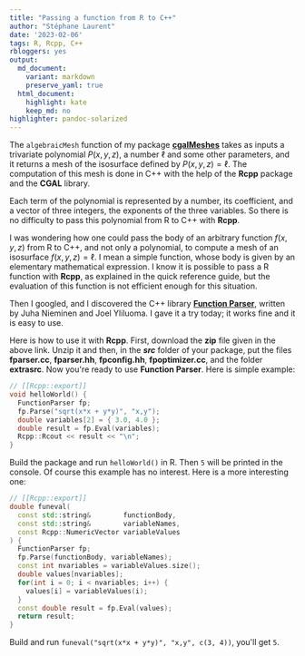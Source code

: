 ```yaml
---
title: "Passing a function from R to C++"
author: "Stéphane Laurent"
date: '2023-02-06'
tags: R, Rcpp, C++
rbloggers: yes
output:
  md_document:
    variant: markdown
    preserve_yaml: true
  html_document:
    highlight: kate
    keep_md: no
highlighter: pandoc-solarized
---
```


The `algebraicMesh` function of my package
[**cgalMeshes**](https://github.com/stla/cgalMeshes) takes as inputs a
trivariate polynomial $P(x,y,z)$, a number $\ell$ and some other
parameters, and it returns a mesh of the isosurface defined by
$P(x,y,z) = \ell$. The computation of this mesh is done in C++ with the
help of the **Rcpp** package and the **CGAL** library.

Each term of the polynomial is represented by a number, its coefficient,
and a vector of three integers, the exponents of the three variables. So
there is no difficulty to pass this polynomial from R to C++ with
**Rcpp**.

I was wondering how one could pass the body of an arbitrary function
$f(x,y,z)$ from R to C++, and not only a polynomial, to compute a mesh
of an isosurface $f(x,y,z) = \ell$. I mean a simple function, whose body
is given by an elementary mathematical expression. I know it is possible
to pass a R function with **Rcpp**, as explained in the quick reference
guide, but the evaluation of this function is not efficient enough for
this situation.

Then I googled, and I discovered the C++ library [**Function
Parser**](http://warp.povusers.org/FunctionParser/), written by Juha
Nieminen and Joel Yliluoma. I gave it a try today; it works fine and it
is easy to use.

Here is how to use it with **Rcpp**. First, download the **zip** file
given in the above link. Unzip it and then, in the ***src*** folder of
your package, put the files **fparser.cc**, **fparser.hh**,
**fpconfig.hh**, **fpoptimizer.cc**, and the folder **extrasrc**. Now
you're ready to use **Function Parser**. Here is simple example:

``` cpp
// [[Rcpp::export]]
void helloWorld() {
  FunctionParser fp;
  fp.Parse("sqrt(x*x + y*y)", "x,y");
  double variables[2] = { 3.0, 4.0 };
  double result = fp.Eval(variables);
  Rcpp::Rcout << result << "\n";
}
```

Build the package and run `helloWorld()` in R. Then `5` will be printed
in the console. Of course this example has no interest. Here is a more
interesting one:

``` cpp
// [[Rcpp::export]]
double funeval(
  const std::string&        functionBody, 
  const std::string&        variableNames, 
  const Rcpp::NumericVector variableValues
) {
  FunctionParser fp;
  fp.Parse(functionBody, variableNames);
  const int nvariables = variableValues.size();
  double values[nvariables];
  for(int i = 0; i < nvariables; i++) {
    values[i] = variableValues(i);
  }
  const double result = fp.Eval(values);
  return result;
}
```

Build and run `funeval("sqrt(x*x + y*y)", "x,y", c(3, 4))`, you'll get
`5`.
